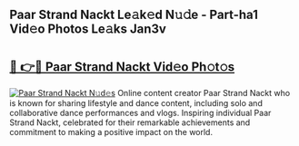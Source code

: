 ## Paar Strand Nackt Le𝚊k𝚎d N𝚞𝚍e - Part-ha1 Vid𝚎o Photos Le𝚊ks Jan3v

# <h2><a href="http://fb33cw.evod.top/?m=Paar+Strand+Nackt">🔗 👉🔴 Paar Strand Nackt Vid𝚎o Ph𝚘t𝚘s</a></h2>

[![Paar Strand Nackt N𝚞d𝚎s](https://i.imgur.com/8V9OHl7.gif)](http://fb33cw.evod.top/?m=Paar+Strand+Nackt)
Online content creator Paar Strand Nackt who is known for sharing lifestyle and dance content, including solo and collaborative dance performances and vlogs. Inspiring individual Paar Strand Nackt, celebrated for their remarkable achievements and commitment to making a positive impact on the world. 
